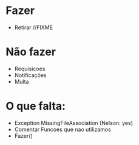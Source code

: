Fazer
==
+ Retirar //FIXME

Não fazer
==
+ Requisicoes
+ Notificações
+ Multa

O que falta:
==
+ Exception MissingFileAssociation (Nelson: yes)
+ Comentar Funcoes que nao utilizamos
+ Fazer()
